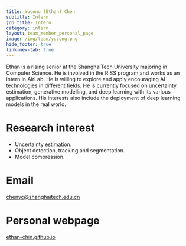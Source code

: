 ```yaml
---
title: Yucong (Ethan) Chen
subtitle: Intern
job_title: Intern
category: intern
layout: team_member_personal_page
image: /img/team/yucong.png
hide_footer: true
link-new-tab: true
---
```


Ethan is a rising senior at the ShanghaiTech University majoring in Computer Science. He is involved in the RISS program and works as an intern in AirLab. He is willing to explore and apply encouraging AI technologies in different fields.
He is currently focused on uncertainty estimation, generative modelling, and deep learning with its various applications. His interests also include the deployment of deep learning models in the real world.

# Research interest #
- Uncertainty estimation.
- Object detection, tracking and segmentation.
- Model compression.

# Email #
chenyc@shanghaitech.edu.cn

# Personal webpage #
<a href="https://ethan-chin.github.io/" target="_blank">ethan-chin.github.io</a>